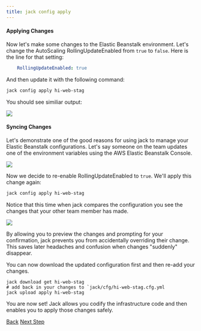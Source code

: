 ```yaml
---
title: jack config apply
---
```


#### Applying Changes

Now let's make some changes to the Elastic Beanstalk environment. Let's change the AutoScaling RollingUpdateEnabled from `true` to `false`.  Here is the line for that setting:

```yaml
    RollingUpdateEnabled: true
```


And then update it with the following command:

```sh
jack config apply hi-web-stag
```

You should see similiar output:

<img src="/img/tutorials/jack-config-upload.png" class="doc-photo" />

#### Syncing Changes

Let's demonstrate one of the good reasons for using jack to manage your Elastic Beanstalk configurations. Let's say someone on the team updates one of the environment variables using the AWS Elastic Beanstalk Console.

<img src="/img/tutorials/eb-console-update.png" class="doc-photo" />

Now we decide to re-enable RollingUpdateEnabled to `true`.  We'll apply this change again:

```sh
jack config apply hi-web-stag
```

Notice that this time when jack compares the configuration you see the changes that your other team member has made.

<img src="/img/tutorials/jack-config-upload-no.png" class="doc-photo" />

By allowing you to preview the changes and prompting for your confirmation, jack prevents you from accidentally overriding their change.  This saves later headaches and confusion when changes "suddenly" disappear.


You can now download the updated configuration first and then re-add your changes.

```
jack download get hi-web-stag
# add back in your changes to `jack/cfg/hi-web-stag.cfg.yml
jack upload apply hi-web-stag
```

You are now set! Jack allows you codify the infrastructure code and then enables you to apply those changes safely.

<a class="btn btn-basic" href="{% link _docs/jack-config-download.md %}">Back</a>
<a class="btn btn-primary" href="{% link _docs/jack-diff.md %}">Next Step</a>
